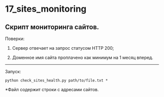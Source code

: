 # 17_sites_monitoring

Скрипт мониторинга сайтов.
-----------------------------

Поверки:

  1. Сервер отвечает на запрос статусом HTTP 200;

  2. Доменное имя сайта проплачено как минимум на 1 месяц вперед.

-----------------------------------------------------------------

Запуск:

    python check_sites_health.py path/to/file.txt *

*Файл содержит строки с адресами сайтов.
